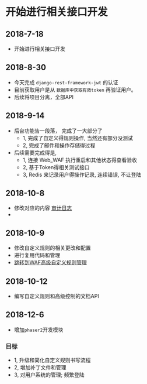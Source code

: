 
# 开始进行相关接口开发 


## 2018-7-18 
- 开始进行相关接口开发

## 2018-8-30
- 今天完成 `django-rest-framework-jwt` 的认证
- 目前获取用户是从 `数据库中获取有效token` 再验证用户。
- 后续将项目分离，全部API

## 2018-9-14
- 后台功能告一段落， 完成了一大部分了
   - 1, 完成了自定义得规则操作, 当然还有部分没测试
   - 2, 完成了邮件和操作存储得过程
- 后续需要完成得是,
  - 1, 连接 Web_WAF 执行重启和其他状态得查看验收
  - 2, 基于Token得相关测试接口
  - 3, Redis 来记录用户得操作记录, 连续错误, 不让登陆
  
## 2018-10-8
- 修改对应的内容 [审计日志](../phaser1/api/readme.md)
- 

## 2018-10-9
- 修改自定义规则的相关更改和配置
- 进行复用代码和管理
- [跳转到WAF高级自定义规则管理](../services/api/opt/readme.md)


## 2018-10-12
- 编写自定义规则和高级控制的文档API

## 2018-12-6 
- 增加`phaser2`开发模块

### 目标
- 1, 升级和简化自定义规则书写流程
- 2, 增加补丁文件和管理
- 3, 对用户系统的管理; 频繁登陆




